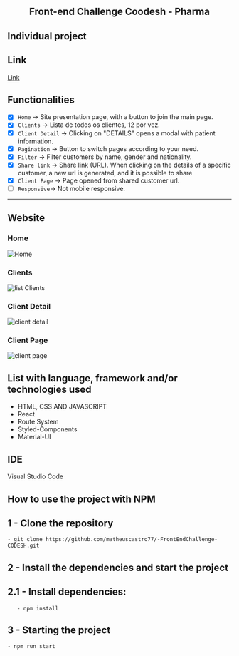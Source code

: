 <h2 align="center"> 
	Front-end Challenge Coodesh - Pharma
</h2>

## Individual project

## Link
[Link](https://pharma-codesh.vercel.app/)

## Functionalities

- [x] `Home` → Site presentation page, with a button to join the main page. 
- [x] `Clients` → Lista de todos os clientes, 12 por vez.
- [x] `Client Detail` → Clicking on "DETAILS" opens a modal with patient information. 
- [x] `Pagination` → Button to switch pages according to your need.
- [x] `Filter` → Filter customers by name, gender and nationality.
- [x] `Share link` → Share link (URL). When clicking on the details of a specific customer, a new url is generated, and it is possible to share
- [x] `Client Page` → Page opened from shared customer url.
- [ ] `Responsive`→ Not mobile responsive.

---





## Website
### Home
![Home](https://user-images.githubusercontent.com/94663972/166848252-dd2513ea-5b1e-4f16-976f-e26d620e3e0e.png)
### Clients
![list Clients](https://user-images.githubusercontent.com/94663972/166848256-13e27876-266b-4ad7-8335-210325cca2e4.png)
### Client Detail
![client detail](https://user-images.githubusercontent.com/94663972/166848257-79d87e06-8dfd-4f06-8fe2-e6e365368066.png)
### Client Page
![client page](https://user-images.githubusercontent.com/94663972/166521602-a85ca580-9414-4179-b4a6-bf94822420e5.png)

## List with language, framework and/or technologies used
<ul>
	<li>HTML, CSS AND JAVASCRIPT</li>
	<li>React</li>
	<li>Route System</li>
	<li>Styled-Components</li>
	<li>Material-UI</li>
</ul>
 
## IDE

Visual Studio Code

## How to use the project with NPM

## 1 - Clone the repository
	- git clone https://github.com/matheuscastro77/-FrontEndChallenge-CODESH.git
## 2 - Install the dependencies and start the project

## 2.1 - Install dependencies:
       - npm install
      
## 3 - Starting the project
	- npm run start
